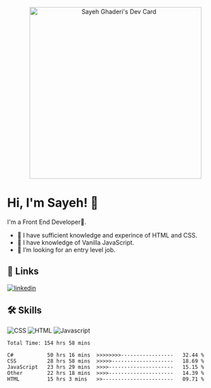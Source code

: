 <div id="header" align="center">
 <a href="https://app.daily.dev/SayehCodes"><img src="https://api.daily.dev/devcards/1da3c069f92f4453a33e24a96b51ddbc.png?r=yqa" width="400" alt="Sayeh Ghaderi's Dev Card"/></a>
</div>


# Hi, I'm Sayeh! 👋 


 
I'm a Front End Developer🚀.
- 🔭 I have sufficient knowledge and experince of HTML and CSS. 
- 🌱 I have knowledge of Vanilla JavaScript.
- 👯 I’m looking for an entry level job.

## 🔗 Links
[![linkedin](https://img.shields.io/badge/linkedin-0A66C2?style=for-the-badge&logo=linkedin&logoColor=white)](https://www.linkedin.com/in/sayeh-ghaderi-11aa62106/)


 
## 🛠 Skills
![CSS](https://img.shields.io/badge/CSS3-1572B6?style=for-the-badge&logo=css3&logoColor=white)
![HTML](https://img.shields.io/badge/HTML5-E34F26?style=for-the-badge&logo=html5&logoColor=white)
![Javascript](https://img.shields.io/badge/JavaScript-323330?style=for-the-badge&logo=javascript&logoColor=F7DF1E) 


<!--
**sayeh92/sayeh92** is a ✨ _special_ ✨ repository because its `README.md` (this file) appears on your GitHub profile.

Here are some ideas to get you started:

- 🔭 I’m currently working on ...
- 🌱 I’m currently learning ...
- 👯 I’m looking to collaborate on ...
- 🤔 I’m looking for help with ...
- 💬 Ask me about ...
- 📫 How to reach me: ...
- 😄 Pronouns: ...
- ⚡ Fun fact: ...
-->

<!--START_SECTION:waka-->

```text
Total Time: 154 hrs 58 mins

C#           50 hrs 16 mins  >>>>>>>>-----------------   32.44 %
CSS          28 hrs 58 mins  >>>>>--------------------   18.69 %
JavaScript   23 hrs 29 mins  >>>>---------------------   15.15 %
Other        22 hrs 18 mins  >>>>---------------------   14.39 %
HTML         15 hrs 3 mins   >>-----------------------   09.71 %
```

<!--END_SECTION:waka-->
